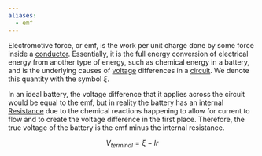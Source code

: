 ```yaml
---
aliases:
  - emf
---
```

Electromotive force, or emf, is the work per unit charge done by some force inside a [conductor](Conductors.md). Essentially, it is the full energy conversion of electrical energy from another type of energy, such as chemical energy in a battery, and is the underlying causes of [voltage](Electric%20Potential.md) differences in a [circuit](Circuits.md). We denote this quantity with the symbol $\xi$.

In an ideal battery, the voltage difference that it applies across the circuit would be equal to the emf, but in reality the battery has an internal [Resistance](resistance.md) due to the chemical reactions happening to allow for current to flow and to create the voltage difference in the first place. Therefore, the true voltage of the battery is the emf minus the internal resistance.

$$
V_{terminal} = \xi - Ir
$$

